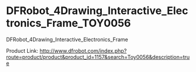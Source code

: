 DFRobot_4Drawing_Interactive_Electronics_Frame_TOY0056
======================================================

DFRobot_4Drawing_Interactive_Electronics_Frame

Product Link: http://www.dfrobot.com/index.php?route=product/product&product_id=1157&search=Toy0056&description=true
